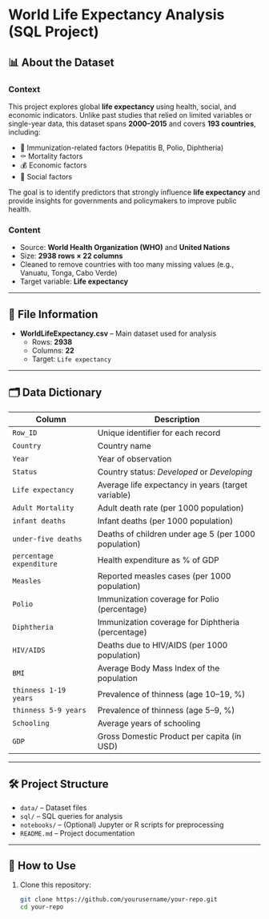 # World Life Expectancy Analysis (SQL Project)

## 📊 About the Dataset

### Context
This project explores global **life expectancy** using health, social, and economic indicators. Unlike past studies that relied on limited variables or single-year data, this dataset spans **2000–2015** and covers **193 countries**, including:  

- 🧪 Immunization-related factors (Hepatitis B, Polio, Diphtheria)  
- ⚰️ Mortality factors  
- 💰 Economic factors  
- 👥 Social factors  

The goal is to identify predictors that strongly influence **life expectancy** and provide insights for governments and policymakers to improve public health.

### Content
- Source: **World Health Organization (WHO)** and **United Nations**  
- Size: **2938 rows × 22 columns**  
- Cleaned to remove countries with too many missing values (e.g., Vanuatu, Tonga, Cabo Verde)  
- Target variable: **Life expectancy**  

---

## 📂 File Information

- **WorldLifeExpectancy.csv** – Main dataset used for analysis  
  - Rows: **2938**  
  - Columns: **22**  
  - Target: `Life expectancy`

---

## 🗂️ Data Dictionary

| Column | Description |
|--------|-------------|
| `Row_ID` | Unique identifier for each record |
| `Country` | Country name |
| `Year` | Year of observation |
| `Status` | Country status: *Developed* or *Developing* |
| `Life expectancy` | Average life expectancy in years (target variable) |
| `Adult Mortality` | Adult death rate (per 1000 population) |
| `infant deaths` | Infant deaths (per 1000 population) |
| `under-five deaths` | Deaths of children under age 5 (per 1000 population) |
| `percentage expenditure` | Health expenditure as % of GDP |
| `Measles` | Reported measles cases (per 1000 population) |
| `Polio` | Immunization coverage for Polio (percentage) |
| `Diphtheria` | Immunization coverage for Diphtheria (percentage) |
| `HIV/AIDS` | Deaths due to HIV/AIDS (per 1000 population) |
| `BMI` | Average Body Mass Index of the population |
| `thinness 1-19 years` | Prevalence of thinness (age 10–19, %) |
| `thinness 5-9 years` | Prevalence of thinness (age 5–9, %) |
| `Schooling` | Average years of schooling |
| `GDP` | Gross Domestic Product per capita (in USD) |

---

## 🛠️ Project Structure

- `data/` – Dataset files  
- `sql/` – SQL queries for analysis  
- `notebooks/` – (Optional) Jupyter or R scripts for preprocessing  
- `README.md` – Project documentation  

---

## 🚀 How to Use

1. Clone this repository:  
   ```bash
   git clone https://github.com/yourusername/your-repo.git
   cd your-repo
